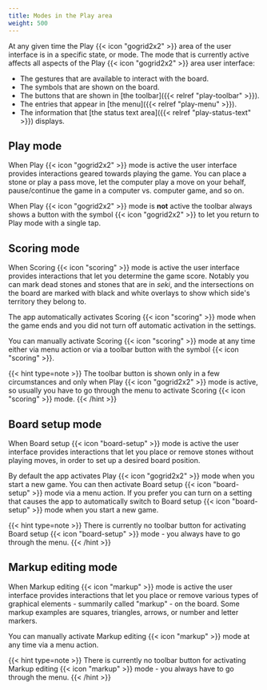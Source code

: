 ```yaml
---
title: Modes in the Play area
weight: 500
---
```


At any given time the Play {{< icon "gogrid2x2" >}} area of the user interface is in a specific state, or mode. The mode that is currently active affects all aspects of the Play {{< icon "gogrid2x2" >}} area user interface:

- The gestures that are available to interact with the board.
- The symbols that are shown on the board.
- The buttons that are shown in [the toolbar]({{< relref "play-toolbar" >}}).
- The entries that appear in [the menu]({{< relref "play-menu" >}}).
- The information that [the status text area]({{< relref "play-status-text" >}}) displays.

## Play mode

When Play {{< icon "gogrid2x2" >}} mode is active the user interface provides interactions geared towards playing the game. You can place a stone or play a pass move, let the computer play a move on your behalf, pause/continue the game in a computer vs. computer game, and so on.

When Play {{< icon "gogrid2x2" >}} mode is **not** active the toolbar always shows a button with the symbol <span class="littlego-icon">{{< icon "gogrid2x2" >}}</span> to let you return to Play mode with a single tap.

## Scoring mode

When Scoring {{< icon "scoring" >}} mode is active the user interface provides interactions that let you determine the game score. Notably you can mark dead stones and stones that are in *seki*, and the intersections on the board are marked with black and white overlays to show which side's territory they belong to.

The app automatically activates Scoring {{< icon "scoring" >}} mode when the game ends and you did not turn off automatic activation in the settings.

You can manually activate Scoring {{< icon "scoring" >}} mode at any time either via menu action or via a toolbar button with the symbol <span class="littlego-icon">{{< icon "scoring" >}}</span>.

{{< hint type=note >}}
The toolbar button is shown only in a few circumstances and only when Play {{< icon "gogrid2x2" >}} mode is active, so usually you have to go through the menu to activate Scoring {{< icon "scoring" >}} mode.
{{< /hint >}}

## Board setup mode

When Board setup {{< icon "board-setup" >}} mode is active the user interface provides interactions that let you place or remove stones without playing moves, in order to set up a desired board position. 

By default the app activates Play {{< icon "gogrid2x2" >}} mode when you start a new game. You can then activate Board setup {{< icon "board-setup" >}} mode via a menu action. If you prefer you can turn on a setting that causes the app to automatically switch to Board setup {{< icon "board-setup" >}} mode when you start a new game.

{{< hint type=note >}}
There is currently no toolbar button for activating Board setup {{< icon "board-setup" >}} mode - you always have to go through the menu.
{{< /hint >}}

## Markup editing mode

When Markup editing {{< icon "markup" >}} mode is active the user interface provides interactions that let you place or remove various types of graphical elements - summarily called "markup" - on the board. Some markup examples are squares, triangles, arrows, or number and letter markers.

You can manually activate Markup editing {{< icon "markup" >}} mode at any time via a menu action.

{{< hint type=note >}}
There is currently no toolbar button for activating Markup editing {{< icon "markup" >}} mode - you always have to go through the menu.
{{< /hint >}}
